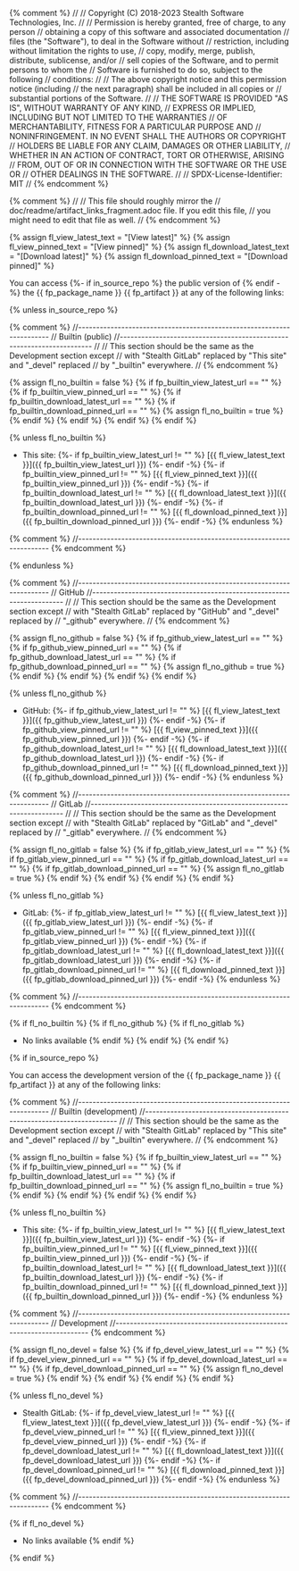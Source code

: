 {% comment %}
//
// Copyright (C) 2018-2023 Stealth Software Technologies, Inc.
//
// Permission is hereby granted, free of charge, to any person
// obtaining a copy of this software and associated documentation
// files (the "Software"), to deal in the Software without
// restriction, including without limitation the rights to use,
// copy, modify, merge, publish, distribute, sublicense, and/or
// sell copies of the Software, and to permit persons to whom the
// Software is furnished to do so, subject to the following
// conditions:
//
// The above copyright notice and this permission notice (including
// the next paragraph) shall be included in all copies or
// substantial portions of the Software.
//
// THE SOFTWARE IS PROVIDED "AS IS", WITHOUT WARRANTY OF ANY KIND,
// EXPRESS OR IMPLIED, INCLUDING BUT NOT LIMITED TO THE WARRANTIES
// OF MERCHANTABILITY, FITNESS FOR A PARTICULAR PURPOSE AND
// NONINFRINGEMENT. IN NO EVENT SHALL THE AUTHORS OR COPYRIGHT
// HOLDERS BE LIABLE FOR ANY CLAIM, DAMAGES OR OTHER LIABILITY,
// WHETHER IN AN ACTION OF CONTRACT, TORT OR OTHERWISE, ARISING
// FROM, OUT OF OR IN CONNECTION WITH THE SOFTWARE OR THE USE OR
// OTHER DEALINGS IN THE SOFTWARE.
//
// SPDX-License-Identifier: MIT
//
{% endcomment %}

{% comment %}
//
// This file should roughly mirror the
// doc/readme/artifact_links_fragment.adoc file. If you edit this file,
// you might need to edit that file as well.
//
{% endcomment %}

{% assign fl_view_latest_text = "&#91;View latest&#93;" %}
{% assign fl_view_pinned_text = "&#91;View pinned&#93;" %}
{% assign fl_download_latest_text = "&#91;Download latest&#93;" %}
{% assign fl_download_pinned_text = "&#91;Download pinned&#93;" %}

You can access
{%- if in_source_repo %}
the public version of
{% endif -%}
the {{ fp_package_name }} {{ fp_artifact }}
at any of the following links:

{% unless in_source_repo %}

{% comment %}
//----------------------------------------------------------------------
// Builtin (public)
//----------------------------------------------------------------------
//
// This section should be the same as the Development section except
// with "Stealth GitLab" replaced by "This site" and "_devel" replaced
// by "_builtin" everywhere.
//
{% endcomment %}

{% assign fl_no_builtin = false %}
{% if fp_builtin_view_latest_url == "" %}
{% if fp_builtin_view_pinned_url == "" %}
{% if fp_builtin_download_latest_url == "" %}
{% if fp_builtin_download_pinned_url == "" %}
{% assign fl_no_builtin = true %}
{% endif %}
{% endif %}
{% endif %}
{% endif %}

{% unless fl_no_builtin %}
* This site:
{%- if fp_builtin_view_latest_url != "" %}
  [{{ fl_view_latest_text }}]({{ fp_builtin_view_latest_url }})
{%- endif -%}
{%- if fp_builtin_view_pinned_url != "" %}
  [{{ fl_view_pinned_text }}]({{ fp_builtin_view_pinned_url }})
{%- endif -%}
{%- if fp_builtin_download_latest_url != "" %}
  [{{ fl_download_latest_text }}]({{ fp_builtin_download_latest_url }})
{%- endif -%}
{%- if fp_builtin_download_pinned_url != "" %}
  [{{ fl_download_pinned_text }}]({{ fp_builtin_download_pinned_url }})
{%- endif -%}
{% endunless %}

{% comment %}
//----------------------------------------------------------------------
{% endcomment %}

{% endunless %}

{% comment %}
//----------------------------------------------------------------------
// GitHub
//----------------------------------------------------------------------
//
// This section should be the same as the Development section except
// with "Stealth GitLab" replaced by "GitHub" and "_devel" replaced by
// "_github" everywhere.
//
{% endcomment %}

{% assign fl_no_github = false %}
{% if fp_github_view_latest_url == "" %}
{% if fp_github_view_pinned_url == "" %}
{% if fp_github_download_latest_url == "" %}
{% if fp_github_download_pinned_url == "" %}
{% assign fl_no_github = true %}
{% endif %}
{% endif %}
{% endif %}
{% endif %}

{% unless fl_no_github %}
* GitHub:
{%- if fp_github_view_latest_url != "" %}
  [{{ fl_view_latest_text }}]({{ fp_github_view_latest_url }})
{%- endif -%}
{%- if fp_github_view_pinned_url != "" %}
  [{{ fl_view_pinned_text }}]({{ fp_github_view_pinned_url }})
{%- endif -%}
{%- if fp_github_download_latest_url != "" %}
  [{{ fl_download_latest_text }}]({{ fp_github_download_latest_url }})
{%- endif -%}
{%- if fp_github_download_pinned_url != "" %}
  [{{ fl_download_pinned_text }}]({{ fp_github_download_pinned_url }})
{%- endif -%}
{% endunless %}

{% comment %}
//----------------------------------------------------------------------
// GitLab
//----------------------------------------------------------------------
//
// This section should be the same as the Development section except
// with "Stealth GitLab" replaced by "GitLab" and "_devel" replaced by
// "_gitlab" everywhere.
//
{% endcomment %}

{% assign fl_no_gitlab = false %}
{% if fp_gitlab_view_latest_url == "" %}
{% if fp_gitlab_view_pinned_url == "" %}
{% if fp_gitlab_download_latest_url == "" %}
{% if fp_gitlab_download_pinned_url == "" %}
{% assign fl_no_gitlab = true %}
{% endif %}
{% endif %}
{% endif %}
{% endif %}

{% unless fl_no_gitlab %}
* GitLab:
{%- if fp_gitlab_view_latest_url != "" %}
  [{{ fl_view_latest_text }}]({{ fp_gitlab_view_latest_url }})
{%- endif -%}
{%- if fp_gitlab_view_pinned_url != "" %}
  [{{ fl_view_pinned_text }}]({{ fp_gitlab_view_pinned_url }})
{%- endif -%}
{%- if fp_gitlab_download_latest_url != "" %}
  [{{ fl_download_latest_text }}]({{ fp_gitlab_download_latest_url }})
{%- endif -%}
{%- if fp_gitlab_download_pinned_url != "" %}
  [{{ fl_download_pinned_text }}]({{ fp_gitlab_download_pinned_url }})
{%- endif -%}
{% endunless %}

{% comment %}
//----------------------------------------------------------------------
{% endcomment %}

{% if fl_no_builtin %}
{% if fl_no_github %}
{% if fl_no_gitlab %}
* No links available
{% endif %}
{% endif %}
{% endif %}

{% if in_source_repo %}

You can access
the development version of
the {{ fp_package_name }} {{ fp_artifact }}
at any of the following links:

{% comment %}
//----------------------------------------------------------------------
// Builtin (development)
//----------------------------------------------------------------------
//
// This section should be the same as the Development section except
// with "Stealth GitLab" replaced by "This site" and "_devel" replaced
// by "_builtin" everywhere.
//
{% endcomment %}

{% assign fl_no_builtin = false %}
{% if fp_builtin_view_latest_url == "" %}
{% if fp_builtin_view_pinned_url == "" %}
{% if fp_builtin_download_latest_url == "" %}
{% if fp_builtin_download_pinned_url == "" %}
{% assign fl_no_builtin = true %}
{% endif %}
{% endif %}
{% endif %}
{% endif %}

{% unless fl_no_builtin %}
* This site:
{%- if fp_builtin_view_latest_url != "" %}
  [{{ fl_view_latest_text }}]({{ fp_builtin_view_latest_url }})
{%- endif -%}
{%- if fp_builtin_view_pinned_url != "" %}
  [{{ fl_view_pinned_text }}]({{ fp_builtin_view_pinned_url }})
{%- endif -%}
{%- if fp_builtin_download_latest_url != "" %}
  [{{ fl_download_latest_text }}]({{ fp_builtin_download_latest_url }})
{%- endif -%}
{%- if fp_builtin_download_pinned_url != "" %}
  [{{ fl_download_pinned_text }}]({{ fp_builtin_download_pinned_url }})
{%- endif -%}
{% endunless %}

{% comment %}
//----------------------------------------------------------------------
// Development
//----------------------------------------------------------------------
{% endcomment %}

{% assign fl_no_devel = false %}
{% if fp_devel_view_latest_url == "" %}
{% if fp_devel_view_pinned_url == "" %}
{% if fp_devel_download_latest_url == "" %}
{% if fp_devel_download_pinned_url == "" %}
{% assign fl_no_devel = true %}
{% endif %}
{% endif %}
{% endif %}
{% endif %}

{% unless fl_no_devel %}
* Stealth GitLab:
{%- if fp_devel_view_latest_url != "" %}
  [{{ fl_view_latest_text }}]({{ fp_devel_view_latest_url }})
{%- endif -%}
{%- if fp_devel_view_pinned_url != "" %}
  [{{ fl_view_pinned_text }}]({{ fp_devel_view_pinned_url }})
{%- endif -%}
{%- if fp_devel_download_latest_url != "" %}
  [{{ fl_download_latest_text }}]({{ fp_devel_download_latest_url }})
{%- endif -%}
{%- if fp_devel_download_pinned_url != "" %}
  [{{ fl_download_pinned_text }}]({{ fp_devel_download_pinned_url }})
{%- endif -%}
{% endunless %}

{% comment %}
//----------------------------------------------------------------------
{% endcomment %}

{% if fl_no_devel %}
* No links available
{% endif %}

{% endif %}
